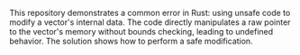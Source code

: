This repository demonstrates a common error in Rust: using unsafe code to modify a vector's internal data.  The code directly manipulates a raw pointer to the vector's memory without bounds checking, leading to undefined behavior.  The solution shows how to perform a safe modification.
